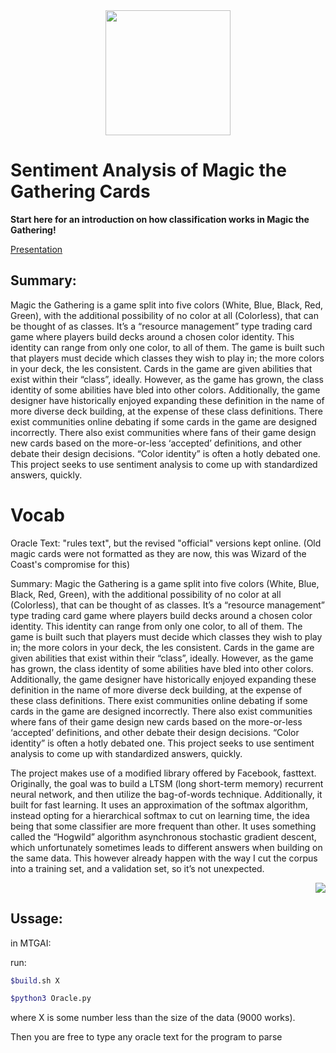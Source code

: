 
<div align="center">
  <img src="https://upload.wikimedia.org/wikipedia/commons/thumb/3/3f/Magicthegathering-logo.svg/1280px-Magicthegathering-logo.svg.png" height="200"></img>
</div>
<h1>Sentiment Analysis of Magic the Gathering Cards</h1>
<b>Start here for an introduction on how classification works in Magic the Gathering!</b>


<a href="https://docs.google.com/presentation/d/1HtjL74-q6moKKO0Gb97HJQsNIhVykAZY3LiDlPMnKe4/edit?usp=sharing">Presentation</a><br>

<h2>Summary: </h2>
<p>
Magic the Gathering is a game split into five colors (White, Blue, Black, Red, Green), with the additional possibility of no color at all (Colorless), that can be thought of as classes. It’s a “resource management” type trading card game where players build decks around a chosen color identity. This identity can range from only one color, to all of them. The game is built such that players must decide which classes they wish to play in; the more colors in your deck, the les consistent. Cards in the game are given abilities that exist within their “class”, ideally. However, as the game has grown, the class identity of some abilities have bled into other colors. Additionally, the game designer have historically enjoyed expanding these definition in the name of more diverse deck building, at the expense of these class definitions. There exist communities online debating if some cards in the game are designed incorrectly. There also exist communities where fans of their game design new cards based on the more-or-less ‘accepted’ definitions, and other debate their design decisions. “Color identity” is often a hotly debated one. This project seeks to use sentiment analysis to come up with standardized answers, quickly.
<p>
  
<h1>Vocab</h1>
Oracle Text: "rules text", but the revised "official" versions kept online. (Old magic cards were not formatted as they are now, this was Wizard of the Coast's compromise for this)
</p>

<p>
Summary: Magic the Gathering is a game split into five colors (White, Blue, Black, Red, Green), with the additional possibility of no color at all (Colorless), that can be thought of as classes. It’s a “resource management” type trading card game where players build decks around a chosen color identity. This identity can range from only one color, to all of them. The game is built such that players must decide which classes they wish to play in; the more colors in your deck, the les consistent. Cards in the game are given abilities that exist within their “class”, ideally. However, as the game has grown, the class identity of some abilities have bled into other colors. Additionally, the game designer have historically enjoyed expanding these definition in the name of more diverse deck building, at the expense of these class definitions. There exist communities online debating if some cards in the game are designed incorrectly. There also exist communities where fans of their game design new cards based on the more-or-less ‘accepted’ definitions, and other debate their design decisions. “Color identity” is often a hotly debated one. This project seeks to use sentiment analysis to come up with standardized answers, quickly. 
<p>
The project makes use of a modified library offered by Facebook, fasttext. Originally, the goal was to build a LTSM (long short-term memory) recurrent neural network, and then utilize the bag-of-words technique. Additionally, it built for fast learning. It uses an approximation of the softmax algorithm, instead opting for a hierarchical softmax to cut on learning time, the idea being that some classifier are more frequent than other. It uses something called the “Hogwild” algorithm asynchronous stochastic gradient descent, which unfortunately sometimes leads to different answers when building on the same data. This however already happen with the way I cut the corpus into a training set, and a validation set, so it’s not unexpected.
</p>

<div align="right">
  <img src="https://www.pngkit.com/png/full/145-1458869_jace-beleren-ultra-pro-magic-the-gathering-shadows.png"></img>
</div>


<h2>Ussage:</h2>
in MTGAI:

run:
```bash
$build.sh X
```
```bash
$python3 Oracle.py
```

<p>where X is some number less than the size of the data (9000 works).</p>

<p>Then you are free to type any oracle text for the program to parse</p>


